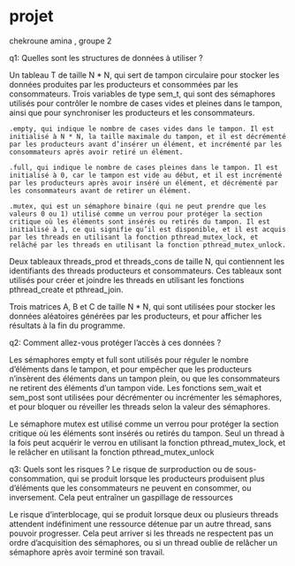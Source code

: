 # projet
chekroune amina , groupe 2

q1: Quelles sont les structures de données à utiliser ?

Un tableau T de taille N * N, qui sert de tampon circulaire pour stocker les données produites par les producteurs et consommées par les consommateurs.
Trois variables de type sem_t, qui sont des sémaphores utilisés pour contrôler le nombre de cases vides et pleines dans le tampon, ainsi que pour synchroniser les producteurs et les consommateurs.

    .empty, qui indique le nombre de cases vides dans le tampon. Il est initialisé à N * N, la taille maximale du tampon, et il est décrémenté par les producteurs avant d’insérer un élément, et incrémenté par les consommateurs après avoir retiré un élément.

    .full, qui indique le nombre de cases pleines dans le tampon. Il est initialisé à 0, car le tampon est vide au début, et il est incrémenté par les producteurs après avoir inséré un élément, et décrémenté par les consommateurs avant de retirer un élément.

    .mutex, qui est un sémaphore binaire (qui ne peut prendre que les valeurs 0 ou 1) utilisé comme un verrou pour protéger la section critique où les éléments sont insérés ou retirés du tampon. Il est initialisé à 1, ce qui signifie qu’il est disponible, et il est acquis par les threads en utilisant la fonction pthread_mutex_lock, et relâché par les threads en utilisant la fonction pthread_mutex_unlock.

Deux tableaux threads_prod et threads_cons de taille N, qui contiennent les identifiants des threads producteurs et consommateurs. Ces tableaux sont utilisés pour créer et joindre les threads en utilisant les fonctions pthread_create et pthread_join.

Trois matrices A, B et C de taille N * N, qui sont utilisées pour stocker les données aléatoires générées par les producteurs, et pour afficher les résultats à la fin du programme.

q2: Comment allez-vous protéger l’accès à ces données ?

Les sémaphores empty et full sont utilisés pour réguler le nombre d’éléments dans le tampon, et pour empêcher que les producteurs n’insèrent des éléments dans un tampon plein, ou que les consommateurs ne retirent des éléments d’un tampon vide.
 Les fonctions sem_wait et sem_post sont utilisées pour décrémenter ou incrémenter les sémaphores, et pour bloquer ou réveiller les threads selon la valeur des sémaphores.

Le sémaphore mutex est utilisé comme un verrou pour protéger la section critique où les éléments sont insérés ou retirés du tampon. 
Seul un thread à la fois peut acquérir le verrou en utilisant la fonction pthread_mutex_lock, et le relâcher en utilisant la fonction pthread_mutex_unlock

q3: Quels sont les risques ?
Le risque de surproduction ou de sous-consommation, qui se produit lorsque les producteurs produisent plus d’éléments que les consommateurs ne peuvent en consommer, ou inversement. Cela peut entraîner un gaspillage de ressources

Le risque d’interblocage, qui se produit lorsque deux ou plusieurs threads attendent indéfiniment une ressource détenue par un autre thread, sans pouvoir progresser. Cela peut arriver si les threads ne respectent pas un ordre d’acquisition des sémaphores, ou si un thread oublie de relâcher un sémaphore après avoir terminé son travail.



